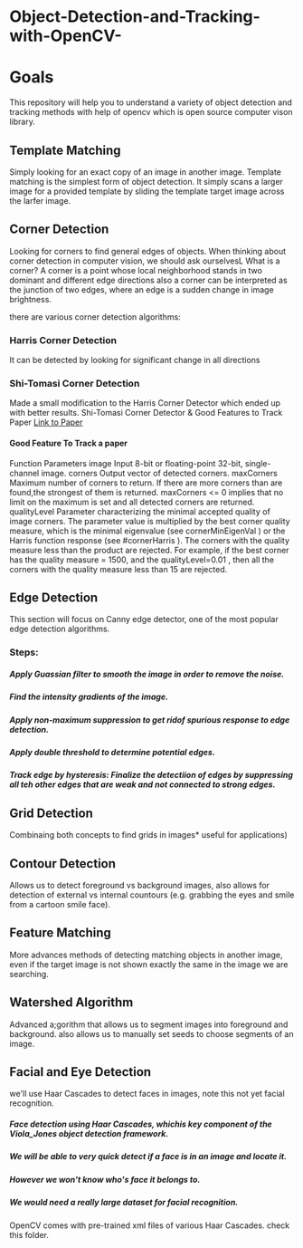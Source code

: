 # Object-Detection-and-Tracking-with-OpenCV-

# Goals
This repository will help you to understand a variety of object detection and tracking methods with help of opencv which is open source computer vison library.

## Template Matching
 Simply looking for an exact copy of an image in another image.
 Template matching is the simplest form of object detection. It simply scans a larger image for a  provided template by sliding the template target image across the larfer image.
 
## Corner Detection 
  Looking for corners to find general edges of objects.
  When thinking about corner detection in computer vision, we should ask ourselvesL What is a corner?
  A corner is a point whose local neighborhood stands in two dominant and different edge directions also a corner can be interpreted as   the   junction of two edges, where an edge is a sudden change in image brightness. 
  
  
  there are various corner detection algorithms:
  ### Harris Corner Detection
   It can be detected by looking for significant change in all directions
   
  ### Shi-Tomasi Corner Detection 
   Made a small modification to the Harris Corner Detector which ended up with better results. 
   Shi-Tomasi Corner Detector & Good Features to Track Paper
[Link to Paper](http://www.ai.mit.edu/courses/6.891/handouts/shi94good.pdf)
#### Good Feature To Track a paper 
Function Parameters
image Input 8-bit or floating-point 32-bit, single-channel image.
corners Output vector of detected corners.
maxCorners Maximum number of corners to return. If there are more corners than are found,the strongest of them is returned. maxCorners <= 0 implies that no limit on the maximum is set and all detected corners are returned.
qualityLevel Parameter characterizing the minimal accepted quality of image corners. The parameter value is multiplied by the best corner quality measure, which is the minimal eigenvalue (see cornerMinEigenVal ) or the Harris function response (see #cornerHarris ). The corners with the quality measure less than the product are rejected. For example, if the best corner has the quality measure = 1500, and the qualityLevel=0.01 , then all the corners with the quality measure less than 15 are rejected.

## Edge Detection
This section will focus on Canny edge detector, one of the most popular edge detection algorithms.
### Steps:
##### Apply Guassian filter to smooth the image in order to remove the noise.
##### Find the intensity gradients of the image.
##### Apply non-maximum suppression to get ridof spurious response to edge detection.
##### Apply double threshold to determine potential edges.
##### Track edge by hysteresis: Finalize the detectiion of edges by suppressing all teh other edges that are weak and not connected to strong edges.


  
## Grid Detection 
Combinaing both concepts to find grids in images* useful for applications)

## Contour Detection 
Allows us to detect foreground vs background images, also allows for detection of external vs internal countours (e.g. grabbing the eyes and smile from a cartoon smile face).

## Feature Matching
More advances methods of detecting matching objects in another image, even if the target image is not shown exactly the same in the image we are searching.

## Watershed Algorithm
Advanced a;gorithm that allows us to segment images into foreground and background. also allows us to manually set seeds to choose segments of an image.

## Facial and Eye Detection
we'll use Haar Cascades to detect faces in images, note this not yet facial recognition.
##### Face detection using Haar Cascades, whichis key component of the Viola_Jones object detection framework. 
##### We will be able to very quick detect if a face is in an image and locate it.
##### However we won't know who's face it belongs to.
##### We would need a really large dataset for facial recognition.

OpenCV comes with pre-trained xml files of various Haar Cascades. check this folder. 

 

 
